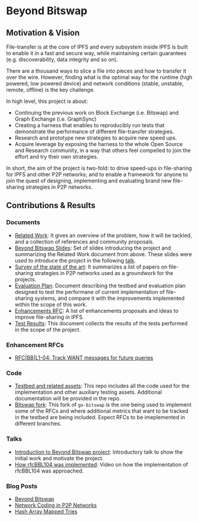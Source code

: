 # Beyond Bitswap

## Motivation & Vision

File-transfer is at the core of IPFS and every subsystem inside IPFS is built to enable it in a fast and secure way, while maintaining certain guarantees (e.g. discoverability, data integrity and so on).

There are a thousand ways to slice a file into pieces and how to transfer it over the wire. However, finding what is the optimal way for the runtime (high powered, low powered device) and network conditions (stable, unstable, remote, offline) is the key challenge.

In high level, this project is about:
* Continuing the previous work on Block Exchange (i.e. Bitswap) and Graph Exchange (i.e. GraphSync)
* Creating a harness that enables to reproducibly run tests that demonstrate the performance of different file-transfer strategies.
* Research and prototype new strategies to acquire new speed ups.
* Acquire leverage by exposing the harness to the whole Open Source and Research community, in a way that others feel compelled to join the effort and try their own strategies.

In short, the aim of the project is two-fold: to drive speed-ups in file-sharing for IPFS and other P2P networks; and to enable a framework for anyone to join the quest of designing, implementing and evaluating brand new file-sharing strategies in P2P networks.

## Contributions & Results

### Documents
* [Related Work](https://docs.google.com/document/d/14AE8OJvSpkhguq2k1Gfc9h0JvorvLgOUSVrj3CnOkQk/edit#heading=h.nxkc23tlbqhl): It gives an overview of the problem, how it will be tackled, and a collection of references and community proposals.
* [Beyond Bitswap Slides](https://docs.google.com/presentation/d/18_aRTye2t6Xs_VhKwEbhvCYYu9ePaLgamIrJkpUDtfY/edit#slide=id.p): Set of slides introducing the project and summarizing the Related Work document from above. These slides were used to introduce the project in the following [talk]().
* [Survey of the state of the art](https://docs.google.com/document/d/172q0EQFPDrVrWGt5TiEj2MToTXIor4mP1gCuKv4re5I/edit#heading=h.nxkc23tlbqhl): It summarizes a list of papers on file-sharing strategies in P2P networks used as a groundwork for the projects.
* [Evaluation Plan](https://docs.google.com/document/d/1LYs3WDCwpkrBdfrnB_LE0xsxdMCIhXdCchIkbzZc8OE/edit#heading=h.nxkc23tlbqhl): Document describing the testbed and evaluation plan designed to test the performane of current implementation of file-sharing systems, and compare it with the improvements implemented within the scope of this work.
* [Enhancements RFC](https://docs.google.com/document/d/1zjJCZel8zJzgK3XuHK0YZlNffEHThq7tUOssGgRTryY/edit#heading=h.nxkc23tlbqhl): A list of enhancements proposals and ideas to improve file-sharing in IPFS.
* [Test Results](https://docs.google.com/document/d/1zPpgnr9ykJr5PAvShJBGhKKRDRbsglb00MPc5eVEU4Q/edit#): This document collects the results of the tests performed in the scope of the project.

### Enhancement RFCs
* [RFC|BB|L1-04: Track WANT messages for future queries](./rfc/rfcbbL104.md)

### Code
* [Testbed and related assets](https://github.com/adlrocha/beyond-bitswap/): This repo includes all the code used for the implementation and other auxiliary testing assets. Additional documentation will be provided in the repo.
* [Bitswap fork](https://github.com/adlrocha/go-bitswap): This fork of `go-bitswap` is the one being used to implement some of the RFCs and where additional metrics that want to be tracked in the testbed are being included. Expect RFCs to be imeplemented in different branches.

### Talks
* [Introduction to Beyond Bitswap project](): Introductory talk to show the initial work and motivate the project.
* [How rfcBBL104 was implemented](https://drive.google.com/file/d/1YS3RoNdeeG1vauJpfvHvKUQzPHr97eHF/view?usp=sharing): Video on how the implementation of rfcBBL104 was approached. 

### Blog Posts
* [Beyond Bitswap](https://adlrocha.substack.com/p/adlrocha-beyond-bitswap-i)
* [Network Coding in P2P Networks](https://adlrocha.substack.com/p/adlrocha-network-coding-in-p2p-networks)
* [Hash Array Mapped Tries](https://adlrocha.substack.com/p/adlrocha-hash-array-mapped-tries)